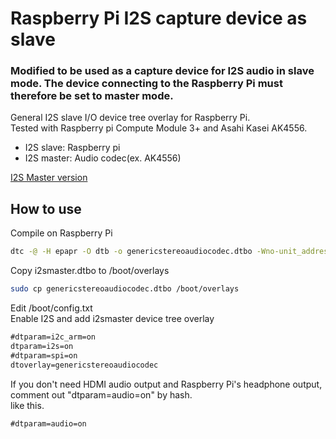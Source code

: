 # Raspberry Pi I2S capture device as slave

### **Modified to be used as a capture device for I2S audio in slave mode. The device connecting to the Raspberry Pi must therefore be set to master mode.**

General I2S slave I/O device tree overlay for Raspberry Pi.  
Tested with Raspberry pi Compute Module 3+ and Asahi Kasei AK4556.  

- I2S slave: Raspberry pi
- I2S master: Audio codec(ex. AK4556)

[I2S Master version](https://github.com/AkiyukiOkayasu/RaspberryPi_I2S_Master)

## How to use  
Compile on Raspberry Pi  
```bash
dtc -@ -H epapr -O dtb -o genericstereoaudiocodec.dtbo -Wno-unit_address_vs_reg genericstereoaudiocodec.dts
```

Copy i2smaster.dtbo to /boot/overlays  
```bash
sudo cp genericstereoaudiocodec.dtbo /boot/overlays
```

Edit /boot/config.txt  
Enable I2S and add i2smaster device tree overlay  
```/boot/config.txt    # Uncomment some or all of these to enable the optional hardware interface
#dtparam=i2c_arm=on
dtparam=i2s=on
#dtparam=spi=on
dtoverlay=genericstereoaudiocodec
```

If you don't need HDMI audio output and Raspberry Pi's headphone output, comment out "dtparam=audio=on" by hash.  
like this.  
```/boot/config.txt
#dtparam=audio=on
```
